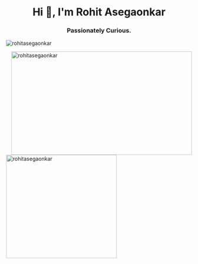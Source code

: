 <h1 align="center">Hi 👋, I'm Rohit Asegaonkar</h1>
<h3 align="center">Passionately Curious.</h3>
<p align="left"> <img src="https://komarev.com/ghpvc/?username=rohitasegaonkar&label=Profile%20views&color=0e75b6&style=flat" alt="rohitasegaonkar" /> </p>


<p>&nbsp;<img align="right" width = 490 height = 280 src="https://github-readme-stats.vercel.app/api?username=rohitasegaonkar&show_icons=true&locale=en" alt="rohitasegaonkar" /><img align="left" width = 300 height = 280 src="https://github-readme-stats.vercel.app/api/top-langs?username=rohitasegaonkar&show_icons=true&locale=en&layout=compact" alt="rohitasegaonkar" /></p>

